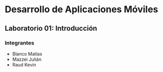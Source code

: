 ﻿# Desarrollo de Aplicaciones Móviles

## Laboratorio 01: Introducción

### Integrantes

* Blanco Matías
* Mazzei Julián
* Raud Kevin